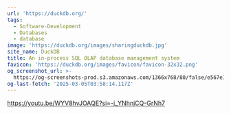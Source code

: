 ```yaml
---
url: 'https://duckdb.org/'
tags:
  - Software-Development
  - Databases
  - database
image: 'https://duckdb.org/images/sharingduckdb.jpg'
site_name: DuckDB
title: An in-process SQL OLAP database management system
favicon: 'https://duckdb.org/images/favicon/favicon-32x32.png'
og_screenshot_url: >-
  https://og-screenshots-prod.s3.amazonaws.com/1366x768/80/false/e567e1e36a98588256f59e24d07868c8e82c58d9165dc56222d14d6445884b06.jpeg
og-last-fetch: '2025-03-05T03:58:14.117Z'
---
```

https://youtu.be/WYV8hvJOAQE?si=-j_YNhnjCQ-GrNh7
